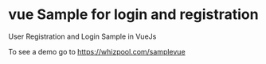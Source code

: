 # vue Sample for login and registration 

User Registration and Login Sample in VueJs

To see a demo  go to https://whizpool.com/samplevue